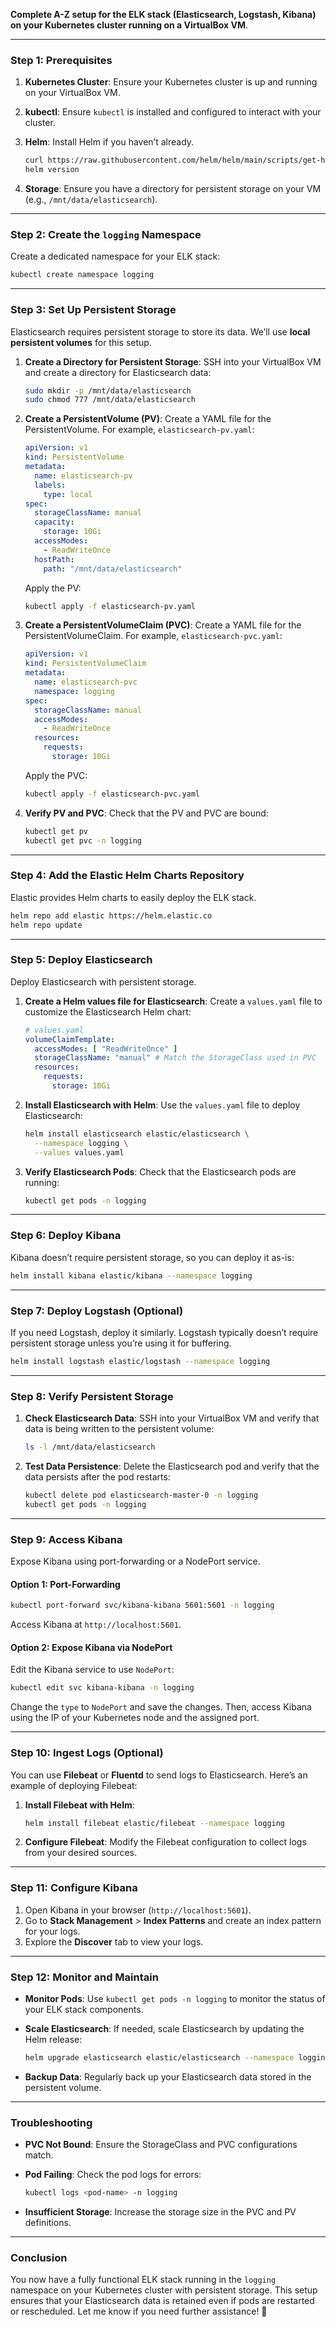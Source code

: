 **Complete A-Z setup for the ELK stack (Elasticsearch, Logstash, Kibana) on your Kubernetes cluster running on a VirtualBox VM**. 

---

### **Step 1: Prerequisites**
1. **Kubernetes Cluster**: Ensure your Kubernetes cluster is up and running on your VirtualBox VM.
2. **kubectl**: Ensure `kubectl` is installed and configured to interact with your cluster.
3. **Helm**: Install Helm if you haven’t already.

   ```bash
   curl https://raw.githubusercontent.com/helm/helm/main/scripts/get-helm-3 | bash
   helm version
   ```

4. **Storage**: Ensure you have a directory for persistent storage on your VM (e.g., `/mnt/data/elasticsearch`).

---

### **Step 2: Create the `logging` Namespace**
Create a dedicated namespace for your ELK stack:

```bash
kubectl create namespace logging
```

---

### **Step 3: Set Up Persistent Storage**
Elasticsearch requires persistent storage to store its data. We’ll use **local persistent volumes** for this setup.

1. **Create a Directory for Persistent Storage**:
   SSH into your VirtualBox VM and create a directory for Elasticsearch data:

   ```bash
   sudo mkdir -p /mnt/data/elasticsearch
   sudo chmod 777 /mnt/data/elasticsearch
   ```

2. **Create a PersistentVolume (PV)**:
   Create a YAML file for the PersistentVolume. For example, `elasticsearch-pv.yaml`:

   ```yaml
   apiVersion: v1
   kind: PersistentVolume
   metadata:
     name: elasticsearch-pv
     labels:
       type: local
   spec:
     storageClassName: manual
     capacity:
       storage: 10Gi
     accessModes:
       - ReadWriteOnce
     hostPath:
       path: "/mnt/data/elasticsearch"
   ```

   Apply the PV:

   ```bash
   kubectl apply -f elasticsearch-pv.yaml
   ```

3. **Create a PersistentVolumeClaim (PVC)**:
   Create a YAML file for the PersistentVolumeClaim. For example, `elasticsearch-pvc.yaml`:

   ```yaml
   apiVersion: v1
   kind: PersistentVolumeClaim
   metadata:
     name: elasticsearch-pvc
     namespace: logging
   spec:
     storageClassName: manual
     accessModes:
       - ReadWriteOnce
     resources:
       requests:
         storage: 10Gi
   ```

   Apply the PVC:

   ```bash
   kubectl apply -f elasticsearch-pvc.yaml
   ```

4. **Verify PV and PVC**:
   Check that the PV and PVC are bound:

   ```bash
   kubectl get pv
   kubectl get pvc -n logging
   ```

---

### **Step 4: Add the Elastic Helm Charts Repository**
Elastic provides Helm charts to easily deploy the ELK stack.

```bash
helm repo add elastic https://helm.elastic.co
helm repo update
```

---

### **Step 5: Deploy Elasticsearch**
Deploy Elasticsearch with persistent storage.

1. **Create a Helm values file for Elasticsearch**:
   Create a `values.yaml` file to customize the Elasticsearch Helm chart:

   ```yaml
   # values.yaml
   volumeClaimTemplate:
     accessModes: [ "ReadWriteOnce" ]
     storageClassName: "manual" # Match the StorageClass used in PVC
     resources:
       requests:
         storage: 10Gi
   ```

2. **Install Elasticsearch with Helm**:
   Use the `values.yaml` file to deploy Elasticsearch:

   ```bash
   helm install elasticsearch elastic/elasticsearch \
     --namespace logging \
     --values values.yaml
   ```

3. **Verify Elasticsearch Pods**:
   Check that the Elasticsearch pods are running:

   ```bash
   kubectl get pods -n logging
   ```

---

### **Step 6: Deploy Kibana**
Kibana doesn’t require persistent storage, so you can deploy it as-is:

```bash
helm install kibana elastic/kibana --namespace logging
```

---

### **Step 7: Deploy Logstash (Optional)**
If you need Logstash, deploy it similarly. Logstash typically doesn’t require persistent storage unless you’re using it for buffering.

```bash
helm install logstash elastic/logstash --namespace logging
```

---

### **Step 8: Verify Persistent Storage**
1. **Check Elasticsearch Data**:
   SSH into your VirtualBox VM and verify that data is being written to the persistent volume:

   ```bash
   ls -l /mnt/data/elasticsearch
   ```

2. **Test Data Persistence**:
   Delete the Elasticsearch pod and verify that the data persists after the pod restarts:

   ```bash
   kubectl delete pod elasticsearch-master-0 -n logging
   kubectl get pods -n logging
   ```

---

### **Step 9: Access Kibana**
Expose Kibana using port-forwarding or a NodePort service.

#### **Option 1: Port-Forwarding**
```bash
kubectl port-forward svc/kibana-kibana 5601:5601 -n logging
```

Access Kibana at `http://localhost:5601`.

#### **Option 2: Expose Kibana via NodePort**
Edit the Kibana service to use `NodePort`:

```bash
kubectl edit svc kibana-kibana -n logging
```

Change the `type` to `NodePort` and save the changes. Then, access Kibana using the IP of your Kubernetes node and the assigned port.

---

### **Step 10: Ingest Logs (Optional)**
You can use **Filebeat** or **Fluentd** to send logs to Elasticsearch. Here’s an example of deploying Filebeat:

1. **Install Filebeat with Helm**:
   ```bash
   helm install filebeat elastic/filebeat --namespace logging
   ```

2. **Configure Filebeat**:
   Modify the Filebeat configuration to collect logs from your desired sources.

---

### **Step 11: Configure Kibana**
1. Open Kibana in your browser (`http://localhost:5601`).
2. Go to **Stack Management** > **Index Patterns** and create an index pattern for your logs.
3. Explore the **Discover** tab to view your logs.

---

### **Step 12: Monitor and Maintain**
- **Monitor Pods**:
  Use `kubectl get pods -n logging` to monitor the status of your ELK stack components.
- **Scale Elasticsearch**:
  If needed, scale Elasticsearch by updating the Helm release:

  ```bash
  helm upgrade elasticsearch elastic/elasticsearch --namespace logging --set replicas=3
  ```

- **Backup Data**:
  Regularly back up your Elasticsearch data stored in the persistent volume.

---

### **Troubleshooting**
- **PVC Not Bound**:
  Ensure the StorageClass and PVC configurations match.
- **Pod Failing**:
  Check the pod logs for errors:

  ```bash
  kubectl logs <pod-name> -n logging
  ```

- **Insufficient Storage**:
  Increase the storage size in the PVC and PV definitions.

---

### **Conclusion**
You now have a fully functional ELK stack running in the `logging` namespace on your Kubernetes cluster with persistent storage. This setup ensures that your Elasticsearch data is retained even if pods are restarted or rescheduled. Let me know if you need further assistance! 🚀
